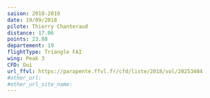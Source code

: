 ```yaml
---
saison: 2018-2019
date: 19/09/2018
pilote: Thierry Chanteraud
distance: 17.06
points: 23.88
departement: 19
flightType: Triangle FAI
wing: Peak 3
CFD: Oui
url_ffvl: https://parapente.ffvl.fr/cfd/liste/2018/vol/20253484
#other_url:
#other_url_site_name:
---
```

